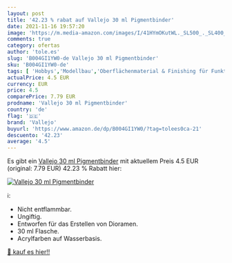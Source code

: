 ```yaml
---
layout: post
title: '42.23 % rabat auf Vallejo 30 ml Pigmentbinder'
date: 2021-11-16 19:57:20
image: 'https://m.media-amazon.com/images/I/41HYmOKutWL._SL500_._SL400_.jpg'
comments: true
category: ofertas
author: 'tole.es'
slug: 'B004GI1YW0-de Vallejo 30 ml Pigmentbinder'
sku: 'B004GI1YW0-de'
tags: [ 'Hobbys','Modellbau','Oberflächenmaterial & Finishing für Funktionsmodellbau','Spielzeug','Zubehör, Hardware & Werkzeug für Modellbau','vallejo', ]
actualPrice: 4.5 EUR
currency: EUR
price: 4.5
comparePrice: 7.79 EUR
prodname: 'Vallejo 30 ml Pigmentbinder'
country: 'de'
flag: '🇩🇪'
brand: 'Vallejo'
buyurl: 'https://www.amazon.de/dp/B004GI1YW0/?tag=tolees0ca-21'
descuento: '42.23'
average: '4.5'
---
```


Es gibt ein [Vallejo 30 ml Pigmentbinder](https://www.amazon.de/dp/B004GI1YW0/?tag=tolees0ca-21) mit aktuellem Preis 4.5 EUR (original: 7.79 EUR) 42.23 % Rabatt hier:

[![Vallejo 30 ml Pigmentbinder](https://m.media-amazon.com/images/I/41HYmOKutWL._SL500_._SL400_.jpg)](https://www.amazon.de/dp/B004GI1YW0/?tag=tolees0ca-21)

ℹ️:

- Nicht entflammbar.
- Ungiftig.
- Entworfen für das Erstellen von Dioramen.
- 30 ml Flasche.
- Acrylfarben auf Wasserbasis.

[🛒 kauf es hier!!](https://www.amazon.de/dp/B004GI1YW0/?tag=tolees0ca-21)
